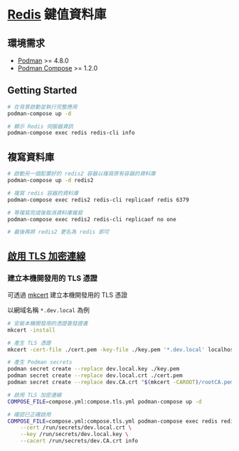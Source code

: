 # [Redis](https://redis.io/) 鍵值資料庫

## 環境需求

- [Podman](https://podman.io/) >= 4.8.0
- [Podman Compose](https://github.com/containers/podman-compose) >= 1.2.0

## Getting Started

```sh
# 在背景啟動並執行完整應用
podman-compose up -d

# 顯示 Redis 伺服器資訊
podman-compose exec redis redis-cli info
```

## 複寫資料庫

```sh
# 啟動另一個配置好的 redis2 容器以複寫原有容器的資料庫
podman-compose up -d redis2

# 複寫 redis 容器的資料庫
podman-compose exec redis2 redis-cli replicaof redis 6379

# 等複寫完成後取消資料庫複寫
podman-compose exec redis2 redis-cli replicaof no one

# 最後再將 redis2 更名為 redis 即可
```

## [啟用 TLS 加密連線](https://redis.io/topics/encryption)

### 建立本機開發用的 TLS 憑證

可透過 [mkcert](https://github.com/FiloSottile/mkcert) 建立本機開發用的 TLS 憑證

以網域名稱 `*.dev.local` 為例

```sh
# 安裝本機開發用的憑證簽發證書
mkcert -install

# 產生 TLS 憑證
mkcert -cert-file ./cert.pem -key-file ./key.pem '*.dev.local' localhost

# 產生 Podman secrets
podman secret create --replace dev.local.key ./key.pem
podman secret create --replace dev.local.crt ./cert.pem
podman secret create --replace dev.CA.crt "$(mkcert -CAROOT)/rootCA.pem"

# 啟用 TLS 加密連線
COMPOSE_FILE=compose.yml:compose.tls.yml podman-compose up -d

# 確認已正確啟用
COMPOSE_FILE=compose.yml:compose.tls.yml podman-compose exec redis redis-cli -p 6380 --tls \
    --cert /run/secrets/dev.local.crt \
    --key /run/secrets/dev.local.key \
    --cacert /run/secrets/dev.CA.crt info
```

